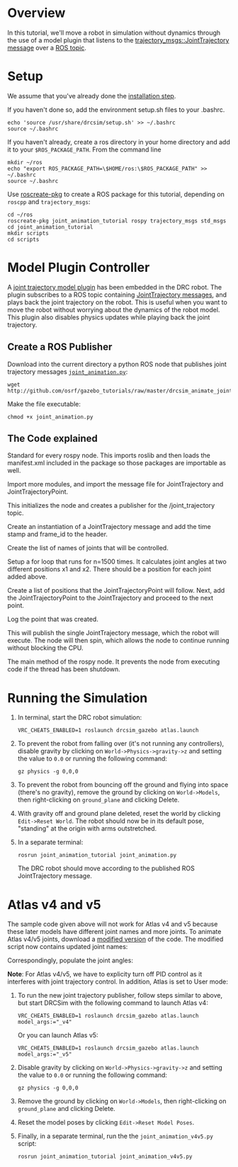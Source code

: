 # Overview

In this tutorial, we'll move a robot in simulation without dynamics through the use of a model plugin that listens to the [trajectory_msgs::JointTrajectory message](http://ros.org/wiki/trajectory_msgs) over a [ROS topic](http://www.ros.org/wiki/Topics).

# Setup

We assume that you've already done the [installation step](/tutorials/?tut=drcsim_install&cat=drcsim).

If you haven't done so, add the environment setup.sh files to your .bashrc.

~~~
echo 'source /usr/share/drcsim/setup.sh' >> ~/.bashrc
source ~/.bashrc
~~~

If you haven't already, create a ros directory in your home directory and add it to your `$ROS_PACKAGE_PATH`. From the command line

~~~
mkdir ~/ros
echo "export ROS_PACKAGE_PATH=\$HOME/ros:\$ROS_PACKAGE_PATH" >> ~/.bashrc
source ~/.bashrc
~~~

Use [roscreate-pkg](http://ros.org/wiki/roscreate) to create a ROS package for this tutorial, depending on `roscpp` and `trajectory_msgs`:

~~~
cd ~/ros
roscreate-pkg joint_animation_tutorial rospy trajectory_msgs std_msgs
cd joint_animation_tutorial
mkdir scripts
cd scripts
~~~

# Model Plugin Controller

A [joint trajectory model plugin](https://bitbucket.org/osrf/drcsim/src/4dd60578a573/plugins/ros/gazebo_ros_joint_trajectory.h?at=default) has been embedded in the DRC robot. The plugin subscribes to a ROS topic containing [JointTrajectory messages](http://ros.org/wiki/trajectory_msgs), and plays back the joint trajectory on the robot. This is useful when you want to move the robot without worrying about the dynamics of the robot model. This plugin also disables physics updates while playing back the joint trajectory.

## Create a ROS Publisher

Download into the current directory a python ROS node that publishes joint trajectory messages [`joint_animation.py`](http://github.com/osrf/gazebo_tutorials/blob/master/drcsim_animate_joints/files/joint_animation.py):

~~~
wget http://github.com/osrf/gazebo_tutorials/raw/master/drcsim_animate_joints/files/joint_animation.py
~~~

<include src='http://github.com/osrf/gazebo_tutorials/raw/master/drcsim_animate_joints/files/joint_animation.py' />

Make the file executable:

~~~
chmod +x joint_animation.py
~~~

## The Code explained

<include to='/tutorial.\)/' src='http://github.com/osrf/gazebo_tutorials/raw/master/drcsim_animate_joints/files/joint_animation.py' />

Standard for every rospy node. This imports roslib and then loads the manifest.xml included in the package so those packages are importable as well.

<include from='/import rospy/' to='/JointTrajectoryPoint/' src='http://github.com/osrf/gazebo_tutorials/raw/master/drcsim_animate_joints/files/joint_animation.py' />

Import more modules, and import the message file for JointTrajectory and JointTrajectoryPoint.

<include from='/def jointTrajectoryCommand/' to='/queue_size=10\)/' src='http://github.com/osrf/gazebo_tutorials/raw/master/drcsim_animate_joints/files/joint_animation.py' />

This initializes the node and creates a publisher for the /joint_trajectory topic.

<include from='/    jt =/' to='/atlas::pelvis"/' src='http://github.com/osrf/gazebo_tutorials/raw/master/drcsim_animate_joints/files/joint_animation.py' />

Create an instantiation of a JointTrajectory message and add the time stamp and frame_id to the header.

<include from='/    jt\.joint/' to='/append\("atlas::r_arm_uwy"\)/' src='http://github.com/osrf/gazebo_tutorials/raw/master/drcsim_animate_joints/files/joint_animation.py' />

Create the list of names of joints that will be controlled.

<include from='/    n = 1500/' to='/1\*theta\)/' src='http://github.com/osrf/gazebo_tutorials/raw/master/drcsim_animate_joints/files/joint_animation.py' />

Setup a for loop that runs for n=1500 times. It calculates joint angles at two different positions x1 and x2. There should be a position for each joint added above.

<include from='/        p.positions.append\(x1\)/' to='/    jt.points.append\(p\)/' src='http://github.com/osrf/gazebo_tutorials/raw/master/drcsim_animate_joints/files/joint_animation.py' />

Create a list of positions that the JointTrajectoryPoint will follow.
Next, add the JointTrajectoryPoint to the JointTrajectory and proceed to the next point.

<include from='/        # set duration/' to='/n,x1,x2\)/' src='http://github.com/osrf/gazebo_tutorials/raw/master/drcsim_animate_joints/files/joint_animation.py' />

Log the point that was created.

<include from='/    pub.publish/' to='/spin\(\)/' src='http://github.com/osrf/gazebo_tutorials/raw/master/drcsim_animate_joints/files/joint_animation.py' />

This will publish the single JointTrajectory message, which the robot will execute. The node will then spin, which allows the node to continue running without blocking the CPU.

<include from='/if __/' to='/: pass/' src='http://github.com/osrf/gazebo_tutorials/raw/master/drcsim_animate_joints/files/joint_animation.py' />

The main method of the rospy node. It prevents the node from executing code if the thread has been shutdown.

# Running the Simulation

1. In terminal, start the DRC robot simulation:

    ~~~
    VRC_CHEATS_ENABLED=1 roslaunch drcsim_gazebo atlas.launch
    ~~~

1. To prevent the robot from falling over (it's not running any controllers), disable gravity by
 clicking on `World->Physics->gravity->z` and setting the value to `0.0`
 or running the following command:

    ~~~
    gz physics -g 0,0,0
    ~~~

1. To prevent the robot from bouncing off the ground and flying into space (there's no gravity), remove the ground by clicking on `World->Models`, then right-clicking on `ground_plane` and clicking Delete.

1. With gravity off and ground plane deleted, reset the world by clicking `Edit->Reset World`. The robot should now be in its default pose, "standing" at the origin with arms outstretched.

1. In a separate terminal:

    ~~~
    rosrun joint_animation_tutorial joint_animation.py
    ~~~

    The DRC robot should move according to the published ROS JointTrajectory message.


# Atlas v4 and v5

The sample code given above will not work for Atlas v4 and v5 because these later models have different joint names and more joints. To animate Atlas v4/v5 joints, download a [modified version](https://github.com/osrf/gazebo_tutorials/raw/master/drcsim_animate_joints/files/joint_animation_v4v5.py) of the code. The modified script now contains updated joint names:

<include from='/    jt.joint_names.append\("atlas::back_bkz" \)/' to='/append\("atlas::r_arm_wry2"\)/' src='https://github.com/osrf/gazebo_tutorials/raw/master/drcsim_animate_joints/files/joint_animation_v4v5.py' />

Correspondingly, populate the joint angles:

<include from='/        p.positions.append\(x2\)/' to='/jt.points.append\(p\)/' src='https://github.com/osrf/gazebo_tutorials/raw/master/drcsim_animate_joints/files/joint_animation_v4v5.py' />

**Note**: For Atlas v4/v5, we have to explicity turn off PID control as it interferes with joint trajectory control. In addition, Atlas is set to User mode:

<include from='/    \# turn off/' to='/mode_pub.publish\(String\("User"\)\)/' src='https://github.com/osrf/gazebo_tutorials/raw/master/drcsim_animate_joints/files/joint_animation_v4v5.py' />

1. To run the new joint trajectory publisher, follow steps similar to above, but start DRCSim with the following command to launch Atlas v4:

    ~~~
    VRC_CHEATS_ENABLED=1 roslaunch drcsim_gazebo atlas.launch model_args:="_v4"
    ~~~

    Or you can launch Atlas v5:

    ~~~
    VRC_CHEATS_ENABLED=1 roslaunch drcsim_gazebo atlas.launch model_args:="_v5"
    ~~~

1. Disable gravity by clicking on `World->Physics->gravity->z` and setting the value to `0.0`
 or running the following command:

    ~~~
    gz physics -g 0,0,0
    ~~~

1. Remove the ground by clicking on `World->Models`, then right-clicking on `ground_plane` and clicking Delete.

1. Reset the model poses by clicking `Edit->Reset Model Poses`.

1. Finally, in a separate terminal, run the the `joint_animation_v4v5.py` script:

    ~~~
    rosrun joint_animation_tutorial joint_animation_v4v5.py
    ~~~

